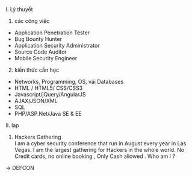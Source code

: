 I. Lý thuyết<br>
1. các công việc<br>
- Application Penetration Tester
- Bug Bounty Hunter
- Application Security Administrator
- Source Code Auditor
- Mobile Security Engineer<br>

2. kiến thức cần học<br>
- Networks, Programming, OS, vài Databases
- HTML / HTML5/ CSS/CSS3
- Javascript/jQuery/AngularJS
- AJAX/JSON/XML
- SQL
- PHP/ASP.Net/Java SE & EE<br>

II. lap<br>
1. Hackers Gathering<br>
I am a cyber security conference that run in August every year in Las Vegas. I am the largest gathering for Hackers
 in the whole world. No Credit cards, no online booking , Only Cash allowed . Who am I ?<br>

-> DEFCON
